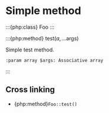 # Simple method

:::{php:class} Foo
:::

:::{php:method} test($a, ...$args)

Simple test method.

```{eval-rst}
:param array $args: Associative array
```
:::

## Cross linking

- {php:method}`Foo::test()`
